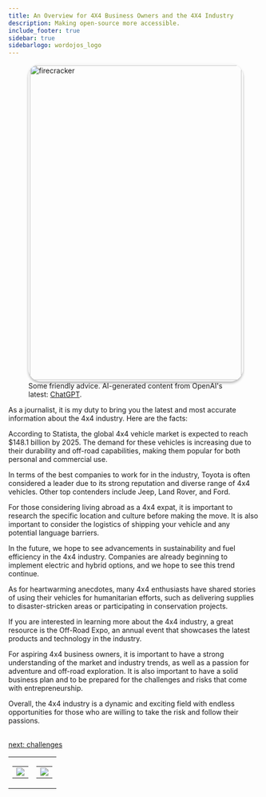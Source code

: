 ```yaml
---
title: An Overview for 4X4 Business Owners and the 4X4 Industry
description: Making open-source more accessible.
include_footer: true
sidebar: true
sidebarlogo: wordojos_logo
---
```

<figure>
    <img src="/uploads/small/4x4s.jpg" style="width: 100%;height: 630px;padding: 3px; box-shadow: 0 3px 5px rgba(0,0,0,.3);border-radius: 25px;overflow: hidden;border: none;" align="middle"; alt='firecracker';/>
    <figcaption>Some friendly advice.  AI-generated content from OpenAI's latest: <a href="https://openai.com/blog/chatgpt/" >ChatGPT</a>.</figcaption>
</figure>
<p>
<p>
As a journalist, it is my duty to bring you the latest and most accurate information about the 4x4 industry. Here are the facts:

According to Statista, the global 4x4 vehicle market is expected to reach $148.1 billion by 2025. The demand for these vehicles is increasing due to their durability and off-road capabilities, making them popular for both personal and commercial use.

In terms of the best companies to work for in the industry, Toyota is often considered a leader due to its strong reputation and diverse range of 4x4 vehicles. Other top contenders include Jeep, Land Rover, and Ford.

For those considering living abroad as a 4x4 expat, it is important to research the specific location and culture before making the move. It is also important to consider the logistics of shipping your vehicle and any potential language barriers.

In the future, we hope to see advancements in sustainability and fuel efficiency in the 4x4 industry. Companies are already beginning to implement electric and hybrid options, and we hope to see this trend continue.

As for heartwarming anecdotes, many 4x4 enthusiasts have shared stories of using their vehicles for humanitarian efforts, such as delivering supplies to disaster-stricken areas or participating in conservation projects.

If you are interested in learning more about the 4x4 industry, a great resource is the Off-Road Expo, an annual event that showcases the latest products and technology in the industry.

For aspiring 4x4 business owners, it is important to have a strong understanding of the market and industry trends, as well as a passion for adventure and off-road exploration. It is also important to have a solid business plan and to be prepared for the challenges and risks that come with entrepreneurship.

Overall, the 4x4 industry is a dynamic and exciting field with endless opportunities for those who are willing to take the risk and follow their passions.

<br>
<a href="https://workdojos.com/4X4s/challenges">next: challenges</a>
</p>
<table border="0" cellpadding="0" cellspacing="0" width="600" id="templateColumns">
    <tr>
        <td align="center" valign="top" width="50%" class="templateColumnContainer">
            <table border="0" cellpadding="10" cellspacing="0" height="100%" width="100px">
                <tr>
                    <td class="leftColumnContent">
                      <a href="https://4X4s.workdojos.com">
                        <img src="/uploads/dash.png" class="columnImage" />
                    </td>
                </tr>
            </table>
        </td>
        <td align="center" valign="top" width="50%" class="templateColumnContainer">
            <table border="0" cellpadding="10" cellspacing="0" height="100%" width="100px">
                <tr>
                    <td class="rightColumnContent">
                      <a href="https://videogamers.workdojos.com">
                        <img src="/uploads/randomdojo.png" class="columnImage" />
                    </td>
            </table>
        </td>
    </tr>
</table>